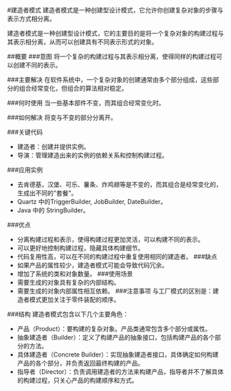 #建造者模式
建造者模式是一种创建型设计模式，它允许你创建复杂对象的步骤与表示方式相分离。

建造者模式是一种创建型设计模式，它的主要目的是将一个复杂对象的构建过程与其表示相分离，从而可以创建具有不同表示形式的对象。

##概要
###意图
将一个复杂的构建过程与其表示相分离，使得同样的构建过程可以创建不同的表示。

###主要解决
在软件系统中，一个复杂对象的创建通常由多个部分组成，这些部分的组合经常变化，但组合的算法相对稳定。

###何时使用
当一些基本部件不变，而其组合经常变化时。

###如何解决
将变与不变的部分分离开。

###关键代码
* 建造者：创建并提供实例。
* 导演：管理建造出来的实例的依赖关系和控制构建过程。

###应用实例
* 去肯德基，汉堡、可乐、薯条、炸鸡翅等是不变的，而其组合是经常变化的，生成出不同的"套餐"。
* Quartz 中的TriggerBuilder, JobBuilder, DateBuilder。
* Java 中的 StringBuilder。

###优点
* 分离构建过程和表示，使得构建过程更加灵活，可以构建不同的表示。
* 可以更好地控制构建过程，隐藏具体构建细节。
* 代码复用性高，可以在不同的构建过程中重复使用相同的建造者。
###缺点
* 如果产品的属性较少，建造者模式可能会导致代码冗余。
* 增加了系统的类和对象数量。
###使用场景
* 需要生成的对象具有复杂的内部结构。
* 需要生成的对象内部属性相互依赖。
###注意事项
与工厂模式的区别是：建造者模式更加关注于零件装配的顺序。

###结构
建造者模式包含以下几个主要角色：
* 产品（Product）：要构建的复杂对象。产品类通常包含多个部分或属性。
* 抽象建造者（Builder）：定义了构建产品的抽象接口，包括构建产品的各个部分的方法。
* 具体建造者（Concrete Builder）：实现抽象建造者接口，具体确定如何构建产品的各个部分，并负责返回最终构建的产品。
* 指导者（Director）：负责调用建造者的方法来构建产品，指导者并不了解具体的构建过程，只关心产品的构建顺序和方式。